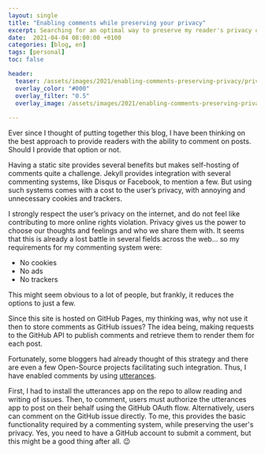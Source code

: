 ```yaml
---
layout: single
title: "Enabling comments while preserving your privacy"
excerpt: Searching for an optimal way to preserve my reader's privacy on the blog
date:  2021-04-04 08:00:00 +0100
categories: [blog, en]
tags: [personal]
toc: false

header:
  teaser: /assets/images/2021/enabling-comments-preserving-privacy/privacy.jpg
  overlay_color: "#000"
  overlay_filter: "0.5"
  overlay_image: /assets/images/2021/enabling-comments-preserving-privacy/privacy.jpg
  
---
```


Ever since I thought of putting together this blog, I have been thinking on the best approach to provide readers with the ability to comment on posts. Should I provide that option or not.

Having a static site provides several benefits but makes self-hosting of comments quite a challenge. Jekyll provides integration with several commenting systems, like Disqus or Facebook, to mention a few. But using such systems comes with a cost to the user’s privacy, with annoying and unnecessary cookies and trackers.

I strongly respect the user’s privacy on the internet, and do not feel like contributing to more online rights violation. Privacy gives us the power to choose our thoughts and feelings and who we share them with. It seems that this is already a lost battle in several fields across the web... so my requirements for my commenting system were:
* No cookies
* No ads
* No trackers

This might seem obvious to a lot of people, but frankly, it reduces the options to just a few.

Since this site is hosted on GitHub Pages, my thinking was, why not use it then to store comments as GitHub issues? The idea being, making requests to the GitHub API to publish comments and retrieve them to render them for each post.

Fortunately, some bloggers had already thought of this strategy and there are even a few Open-Source projects facilitating such integration. Thus, I have enabled comments by using [utterances](https://utteranc.es/). 

First, I had to install the utterances app on the repo to allow reading and writing of issues. Then, to comment, users must authorize the utterances app to post on their behalf using the GitHub OAuth flow. Alternatively, users can comment on the GitHub issue directly. To me, this provides the basic functionality required by a commenting system, while preserving the user's privacy. Yes, you need to have a GitHub account to submit a comment, but this might be a good thing after all. :wink:
